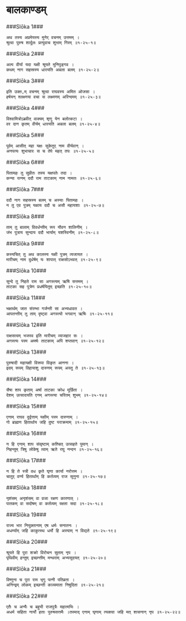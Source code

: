 बालकाण्डम्
===============================


###Slōka 1###


    अथ तस्य अप्रमेयस्य मुनेर् वचनम् उत्तमम् ।
    श्रुत्वा पुरुष शार्दूलः प्रत्युवाच शुभाम् गिरम् ॥१-२५-१॥


###Slōka 2###


    अल्प वीर्या यदा यक्षी श्रूयते मुनिपुङ्गव ।
    कथम् नाग सहस्रस्य धारयति अबला बलम् ॥१-२५-२॥


###Slōka 3###


    इति उक्त,म् वचनम् श्रुत्वा राघवस्य अमित ओजसा ।
    हर्षयन् श्लक्ष्णया वचा स लक्ष्मणम् अरिन्दमम् ॥१-२५-३॥


###Slōka 4###


    विश्वामित्रोऽब्रवीत् वाक्यम् शृणु येन बलोत्कटा ।
    वर दान कृतम् वीर्यम् धारयति अबला बलम् ॥१-२५-४॥


###Slōka 5###


    पूर्वम् आसीत् महा यक्षः सुकेतुर् नाम वीर्यवान् ।
    अनपत्यः शुभाचारः स च तेपे महत् तपः ॥१-२५-५॥


###Slōka 6###


    पितामहः तु सुप्रीतः तस्य यक्षपतेः तदा ।
    कन्या रत्नम् ददौ राम ताटकाम् नाम नामतः ॥१-२५-६॥


###Slōka 7###


    ददौ नाग सहस्रस्य बलम् च अस्याः पितामहः ।
    न तु एव पुत्रम् यक्षाय ददौ च असौ महायशाः ॥१-२५-७॥


###Slōka 8###


    ताम् तु बालाम् विवर्धन्तीम् रूप यौवन शालिनीम् ।
    जंभ पुत्राय सुन्दाय ददौ भार्याम् यशस्विनीम् ॥१-२५-८॥


###Slōka 9###


    कस्यचित् तु अथ कालस्य यक्षी पुत्रम् व्यजायत ।
    मारीचम् नाम दुर्धर्षम् यः शापात् राक्षसोऽभवत् ॥१-२५-९॥


###Slōka 10###


    सुन्दे तु निहते राम सा अगस्त्यम् ऋषि सत्तमम् ।
    ताटका सह पुत्रेण प्रधर्षयितुम् इच्छति ॥१-२५-१०॥


###Slōka 11###


    भक्षार्थम् जात संरम्भा गर्जन्ती सा अभ्यधावत ।
    आपतन्तीम् तु ताम् दृष्ट्वा अगस्त्यो भगवान् ऋषिः ॥१-२५-११॥


###Slōka 12###


    राक्षसत्वम् भजस्व इति मारीचम् व्याजहार सः ।
    अगस्त्यः परम अमर्षः ताटकाम् अपि शप्तवान् ॥१-२५-१२॥


###Slōka 13###


    पुरुषादी महायक्षी विरूपा विकृत आनना ।
    इदम् रूपम् विहायाशु दारुणम् रूपम् अस्तु ते ॥१-२५-१३॥


###Slōka 14###


    सैषा शाप कृताम् अर्षा ताटका क्रोध मूर्छिता ।
    देशम् उत्सादयति एनम् अगस्त्या चरितम् शुभम् ॥१-२५-१४॥


###Slōka 15###


    एनाम् राघव दुर्वृत्ताम् यक्षीम् परम दारुणाम् ।
    गो ब्राह्मण हितार्थाय जहि दुष्ट पराक्रमाम् ॥१-२५-१५॥


###Slōka 16###


    न हि एनाम् शाप संसृष्टाम् कश्चित् उत्सहते पुमान् ।
    निहन्तुम् त्रिषु लोकेषु त्वाम् ऋते रघु नन्दन ॥१-२५-१६॥


###Slōka 17###


    न हि ते स्त्री वध कृते घृणा कार्या नरोत्तम ।
    चातुर् वर्ण्य हितार्थाम् हि कर्तव्यम् राज सूनुना ॥१-२५-१७॥


###Slōka 18###


    नृशंसम् अनृशंसम् वा प्रजा रक्षण कारणात् ।
    पातकम् वा सदोषम् वा कर्तव्यम् रक्षता सदा ॥१-२५-१८॥


###Slōka 19###


    राज्य भार नियुक्तानाम् एष धर्मः सनातनः ।
    अधर्म्याम् जहि काकुत्स्थ धर्मो हि अस्याम् न विद्यते ॥१-२५-१९॥


###Slōka 20###


    श्रूयते हि पुरा शक्रो विरोचन सुताम् नृप ।
    पृथिवीम् हन्तुम् इच्छन्तीम् मन्थराम् अभ्यसूदयत् ॥१-२५-२०॥


###Slōka 21###


    विष्णुना च पुरा राम भृगु पत्नी पतिव्रता ।
    अनिन्द्रम् लोकम् इच्छन्ती काव्यमाता निषूदिता ॥१-२५-२१॥


###Slōka 22###


    एतैः च अन्यैः च बहुभी राजपुत्रैः महात्मभिः ।
    अधर्म सहिता नार्यो हताः पुरुषसत्तमैः ।तस्माद् एनाम् घृणाम् त्यक्त्वा जहि मत् शासनान् नृप ॥१-२५-२२॥


